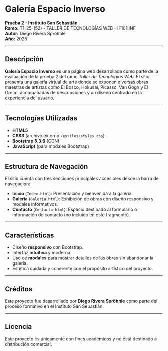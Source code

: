 # Galería Espacio Inverso

**Prueba 2 - Instituto San Sebastián**  
**Ramo:** T1-25-(52) - TALLER DE TECNOLOGÍAS WEB - IF101IINF  
**Autor:** Diego Rivera Spröhnle  
**Año:** 2025

---

## Descripción

**Galería Espacio Inverso** es una página web desarrollada como parte de la evaluación de la prueba 2 del ramo *Taller de Tecnologías Web*. El sitio presenta una galería virtual de arte donde se exponen diversas obras maestras de artistas como El Bosco, Hokusai, Picasso, Van Gogh y El Greco, acompañadas de descripciones y un diseño centrado en la experiencia del usuario.

---

## Tecnologías Utilizadas

- **HTML5**  
- **CSS3** (archivo externo `/estilos/styles.css`)
- **Bootstrap 5.3.6** (CDN)
- **JavaScript** (para modales Bootstrap)

---

## Estructura de Navegación

El sitio cuenta con tres secciones principales accesibles desde la barra de navegación:

- **Inicio** (`Index.html`): Presentación y bienvenida a la galería.
- **Galería** (`Galeria.html`): Exhibición de obras con diseño responsivo y modales informativos.
- **Contacto** (`Contacto.html`): Espacio destinado al formulario o información de contacto (no incluido en este fragmento).

---

## Características

- Diseño **responsivo** con Bootstrap.
- Interfaz **intuitiva** y moderna.
- Uso de **modales** para mostrar detalles de las obras sin abandonar la galería.
- Estética cuidada y coherente con el propósito artístico del proyecto.

---

## Créditos

Este proyecto fue desarrollado por **Diego Rivera Spröhnle** como parte del proceso formativo en el Instituto San Sebastián.

---

## Licencia

Este proyecto es únicamente con fines académicos y no está destinado a distribución comercial.
